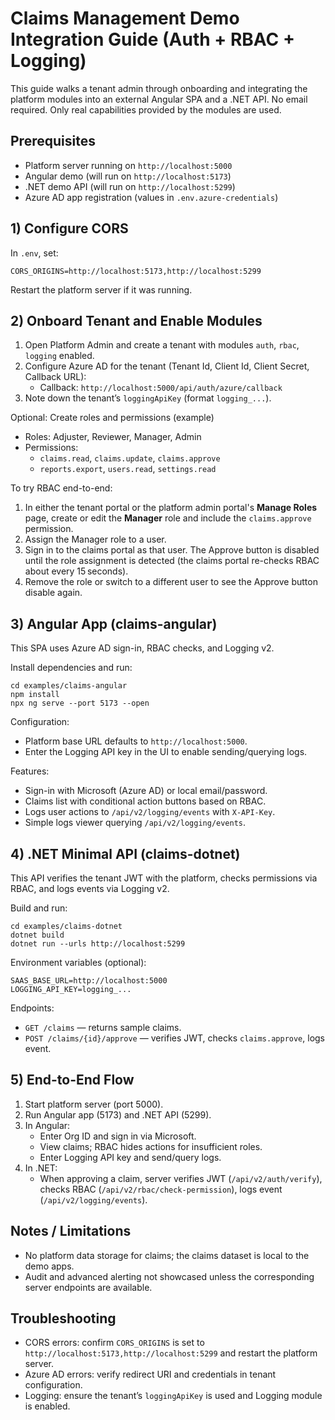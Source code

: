 # Claims Management Demo Integration Guide (Auth + RBAC + Logging)

This guide walks a tenant admin through onboarding and integrating the platform
modules into an external Angular SPA and a .NET API. No email required. Only
real capabilities provided by the modules are used.

## Prerequisites

- Platform server running on `http://localhost:5000`
- Angular demo (will run on `http://localhost:5173`)
- .NET demo API (will run on `http://localhost:5299`)
- Azure AD app registration (values in `.env.azure-credentials`)

## 1) Configure CORS

In `.env`, set:

```
CORS_ORIGINS=http://localhost:5173,http://localhost:5299
```

Restart the platform server if it was running.

## 2) Onboard Tenant and Enable Modules

1. Open Platform Admin and create a tenant with modules `auth`, `rbac`,
   `logging` enabled.
2. Configure Azure AD for the tenant (Tenant Id, Client Id, Client Secret,
   Callback URL):
   - Callback: `http://localhost:5000/api/auth/azure/callback`
3. Note down the tenant’s `loggingApiKey` (format `logging_...`).

Optional: Create roles and permissions (example)

- Roles: Adjuster, Reviewer, Manager, Admin
- Permissions:
  - `claims.read`, `claims.update`, `claims.approve`
  - `reports.export`, `users.read`, `settings.read`

To try RBAC end-to-end:

1. In either the tenant portal or the platform admin portal's **Manage Roles**
   page, create or edit the **Manager** role and include the `claims.approve`
   permission.
2. Assign the Manager role to a user.
3. Sign in to the claims portal as that user. The Approve button is disabled
   until the role assignment is detected (the claims portal re-checks RBAC
   about every 15 seconds).
4. Remove the role or switch to a different user to see the Approve button
   disable again.

## 3) Angular App (claims-angular)

This SPA uses Azure AD sign-in, RBAC checks, and Logging v2.

Install dependencies and run:

```
cd examples/claims-angular
npm install
npx ng serve --port 5173 --open
```

Configuration:

- Platform base URL defaults to `http://localhost:5000`.
- Enter the Logging API key in the UI to enable sending/querying logs.

Features:

- Sign-in with Microsoft (Azure AD) or local email/password.
- Claims list with conditional action buttons based on RBAC.
- Logs user actions to `/api/v2/logging/events` with `X-API-Key`.
- Simple logs viewer querying `/api/v2/logging/events`.

## 4) .NET Minimal API (claims-dotnet)

This API verifies the tenant JWT with the platform, checks permissions via RBAC,
and logs events via Logging v2.

Build and run:

```
cd examples/claims-dotnet
dotnet build
dotnet run --urls http://localhost:5299
```

Environment variables (optional):

```
SAAS_BASE_URL=http://localhost:5000
LOGGING_API_KEY=logging_...
```

Endpoints:

- `GET /claims` — returns sample claims.
- `POST /claims/{id}/approve` — verifies JWT, checks `claims.approve`, logs
  event.

## 5) End-to-End Flow

1. Start platform server (port 5000).
2. Run Angular app (5173) and .NET API (5299).
3. In Angular:
   - Enter Org ID and sign in via Microsoft.
   - View claims; RBAC hides actions for insufficient roles.
   - Enter Logging API key and send/query logs.
4. In .NET:
   - When approving a claim, server verifies JWT (`/api/v2/auth/verify`), checks
     RBAC (`/api/v2/rbac/check-permission`), logs event
     (`/api/v2/logging/events`).

## Notes / Limitations

- No platform data storage for claims; the claims dataset is local to the demo
  apps.
- Audit and advanced alerting not showcased unless the corresponding server
  endpoints are available.

## Troubleshooting

- CORS errors: confirm `CORS_ORIGINS` is set to
  `http://localhost:5173,http://localhost:5299` and restart the platform server.
- Azure AD errors: verify redirect URI and credentials in tenant configuration.
- Logging: ensure the tenant’s `loggingApiKey` is used and Logging module is
  enabled.
